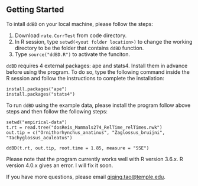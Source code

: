 Getting Started
---------------

To intall `ddBD` on your local machine, please follow the steps:

1. Download `rate.CorrTest` from code directory.
2. In R session, type `setwd(<yout folder location>)` to change the working directory to be the folder that contains `ddBD` function. 
2. Type `source("ddBD.R")` to activate the funciton.
	
`ddBD` requires 4 external packages: ape and stats4. Install them in advance before using the program. To do so, type the following command inside the R session and follow the instructions to complete the installation: 

	install.packages("ape")
	install.packages("stats4")

To run `ddBD` using the example data, please install the program follow above steps and then follow the following steps:

	setwd("empirical-data")
	t.rt = read.tree("dosReis_Mammals274_RelTime_relTimes.nwk")
	out.tip = c("Ornithorhynchus_anatinus", "Zaglossus_bruijni", "Tachyglossus_aculeatus")
	
	ddBD(t.rt, out.tip, root.time = 1.85, measure = "SSE")

Please note that the program currently works well with R version 3.6.x. R version 4.0.x gives an error. I will fix it soon.

If you have more questions, please email qiqing.tao@temple.edu.

